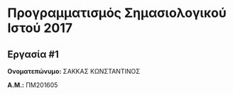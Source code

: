 # Προγραμματισμός Σημασιολογικού Ιστού 2017
## Εργασία #1

**Ονοματεπώνυμο:** ΣΑΚΚΑΣ ΚΩΝΣΤΑΝΤΙΝΟΣ

**Α.Μ.:** ΠΜ201605


